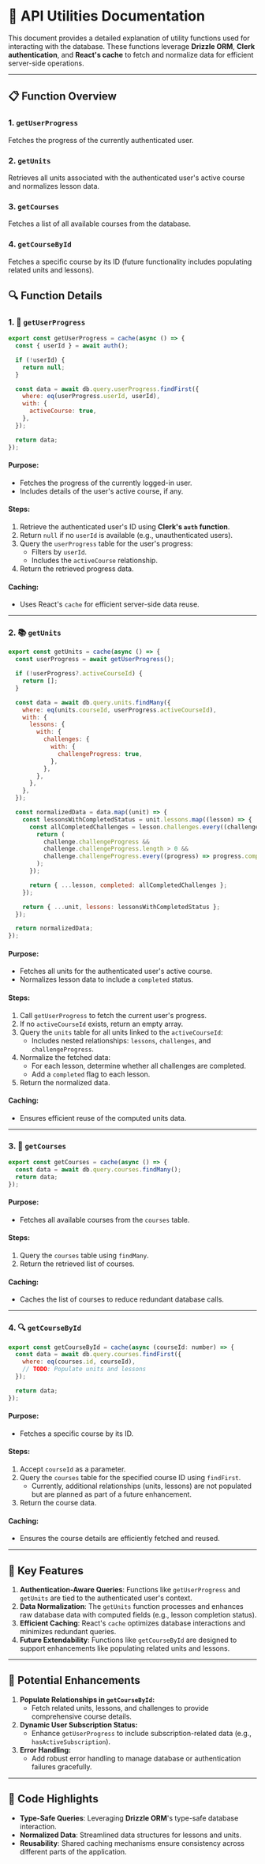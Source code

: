 # 📄 API Utilities Documentation

This document provides a detailed explanation of utility functions used for interacting with the database. These functions leverage **Drizzle ORM**, **Clerk authentication**, and **React's cache** to fetch and normalize data for efficient server-side operations.

---

## 📋 **Function Overview**

### 1. `getUserProgress`

Fetches the progress of the currently authenticated user.

### 2. `getUnits`

Retrieves all units associated with the authenticated user's active course and normalizes lesson data.

### 3. `getCourses`

Fetches a list of all available courses from the database.

### 4. `getCourseById`

Fetches a specific course by its ID (future functionality includes populating related units and lessons).

## 🔍 **Function Details**

### 1. 🚦 **`getUserProgress`**

```javascript
export const getUserProgress = cache(async () => {
  const { userId } = await auth();

  if (!userId) {
    return null;
  }

  const data = await db.query.userProgress.findFirst({
    where: eq(userProgress.userId, userId),
    with: {
      activeCourse: true,
    },
  });

  return data;
});
```

#### **Purpose:**

- Fetches the progress of the currently logged-in user.
- Includes details of the user's active course, if any.

#### **Steps:**

1. Retrieve the authenticated user's ID using **Clerk's `auth` function**.
2. Return `null` if no `userId` is available (e.g., unauthenticated users).
3. Query the `userProgress` table for the user's progress:
   - Filters by `userId`.
   - Includes the `activeCourse` relationship.
4. Return the retrieved progress data.

#### **Caching:**

- Uses React's `cache` for efficient server-side data reuse.

---

### 2. 📚 **`getUnits`**

```javascript
export const getUnits = cache(async () => {
  const userProgress = await getUserProgress();

  if (!userProgress?.activeCourseId) {
    return [];
  }

  const data = await db.query.units.findMany({
    where: eq(units.courseId, userProgress.activeCourseId),
    with: {
      lessons: {
        with: {
          challenges: {
            with: {
              challengeProgress: true,
            },
          },
        },
      },
    },
  });

  const normalizedData = data.map((unit) => {
    const lessonsWithCompletedStatus = unit.lessons.map((lesson) => {
      const allCompletedChallenges = lesson.challenges.every((challenge) => {
        return (
          challenge.challengeProgress &&
          challenge.challengeProgress.length > 0 &&
          challenge.challengeProgress.every((progress) => progress.completed)
        );
      });

      return { ...lesson, completed: allCompletedChallenges };
    });

    return { ...unit, lessons: lessonsWithCompletedStatus };
  });

  return normalizedData;
});
```

#### **Purpose:**

- Fetches all units for the authenticated user's active course.
- Normalizes lesson data to include a `completed` status.

#### **Steps:**

1. Call `getUserProgress` to fetch the current user's progress.
2. If no `activeCourseId` exists, return an empty array.
3. Query the `units` table for all units linked to the `activeCourseId`:
   - Includes nested relationships: `lessons`, `challenges`, and `challengeProgress`.
4. Normalize the fetched data:
   - For each lesson, determine whether all challenges are completed.
   - Add a `completed` flag to each lesson.
5. Return the normalized data.

#### **Caching:**

- Ensures efficient reuse of the computed units data.

---

### 3. 🏫 **`getCourses`**

```javascript
export const getCourses = cache(async () => {
  const data = await db.query.courses.findMany();
  return data;
});
```

#### **Purpose:**

- Fetches all available courses from the `courses` table.

#### **Steps:**

1. Query the `courses` table using `findMany`.
2. Return the retrieved list of courses.

#### **Caching:**

- Caches the list of courses to reduce redundant database calls.

---

### 4. 🔍 **`getCourseById`**

```javascript
export const getCourseById = cache(async (courseId: number) => {
  const data = await db.query.courses.findFirst({
    where: eq(courses.id, courseId),
    // TODO: Populate units and lessons
  });

  return data;
});
```

#### **Purpose:**

- Fetches a specific course by its ID.

#### **Steps:**

1. Accept `courseId` as a parameter.
2. Query the `courses` table for the specified course ID using `findFirst`.
   - Currently, additional relationships (units, lessons) are not populated but are planned as part of a future enhancement.
3. Return the course data.

#### **Caching:**

- Ensures the course details are efficiently fetched and reused.

---

## 🎯 **Key Features**

1. **Authentication-Aware Queries**: Functions like `getUserProgress` and `getUnits` are tied to the authenticated user's context.
2. **Data Normalization**: The `getUnits` function processes and enhances raw database data with computed fields (e.g., lesson completion status).
3. **Efficient Caching**: React's `cache` optimizes database interactions and minimizes redundant queries.
4. **Future Extendability**: Functions like `getCourseById` are designed to support enhancements like populating related units and lessons.

---

## 🚀 **Potential Enhancements**

1. **Populate Relationships in `getCourseById`:**
   - Fetch related units, lessons, and challenges to provide comprehensive course details.
2. **Dynamic User Subscription Status:**
   - Enhance `getUserProgress` to include subscription-related data (e.g., `hasActiveSubscription`).
3. **Error Handling:**
   - Add robust error handling to manage database or authentication failures gracefully.

---

## 🔑 **Code Highlights**

- **Type-Safe Queries**: Leveraging **Drizzle ORM**'s type-safe database interaction.
- **Normalized Data**: Streamlined data structures for lessons and units.
- **Reusability**: Shared caching mechanisms ensure consistency across different parts of the application.

```

```
